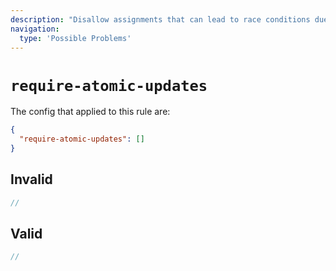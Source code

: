 ```yaml
---
description: "Disallow assignments that can lead to race conditions due to usage of `await` or `yield`"
navigation:
  type: 'Possible Problems'
---
```


# `require-atomic-updates`

The config that applied to this rule are:

```json
{
  "require-atomic-updates": []
}
```

## Invalid

```js invalid
//
```

## Valid

```js valid
//
```
  